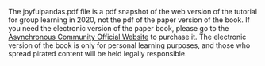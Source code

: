 The joyfulpandas.pdf file is a pdf snapshot of the web version of the tutorial for group learning in 2020, not the pdf of the paper version of the book. If you need the electronic version of the paper book, please go to the [Asynchronous Community Official Website](https://www.epubit.com/bookDetails?id=UB7d76d794aad30&typeName=) to purchase it. The electronic version of the book is only for personal learning purposes, and those who spread pirated content will be held legally responsible.